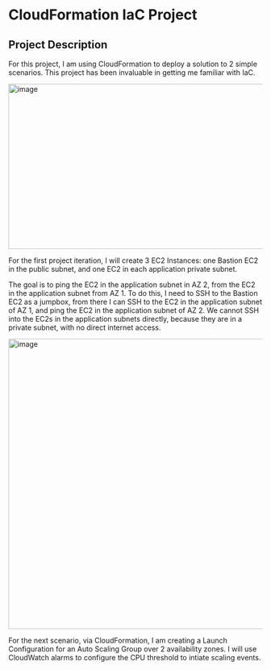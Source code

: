 <h1>CloudFormation IaC Project</h1>



<h2>Project Description</h2>

For this project, I am using CloudFormation to deploy a solution to 2 simple scenarios. This project has been invaluable in getting me familiar with IaC.

<img width="846" height="328" alt="image" src="https://github.com/user-attachments/assets/f9f133a1-a112-4424-8f95-9cd2e3b56cde" />

For the first project iteration, I will create 3 EC2 Instances: one Bastion EC2 in the public subnet, and one EC2 in each application private subnet. 

The goal is to ping the EC2 in the application subnet in AZ 2, from the EC2 in the application subnet from AZ 1. To do this, I need to SSH to the Bastion EC2 as a jumpbox, from there I can SSH to the EC2 in the application subnet of AZ 1, and ping the EC2 in the application subnet of AZ 2.
We cannot SSH into the EC2s in the application subnets directly, because they are in a private subnet, with no direct internet access.

<img width="754" height="576" alt="image" src="https://github.com/user-attachments/assets/0084ab9b-ac92-43f5-b53c-2c0f13b32d75" />

For the next scenario, via CloudFormation, I am creating a Launch Configuration for an Auto Scaling Group over 2 availability zones. I will use CloudWatch alarms to configure the CPU threshold to intiate scaling events.



